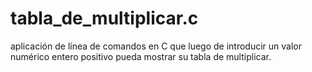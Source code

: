 # tabla_de_multiplicar.c
aplicación de línea de comandos en C que luego de introducir un valor numérico entero positivo pueda mostrar su tabla de multiplicar.
